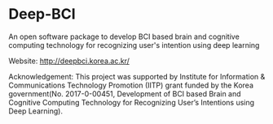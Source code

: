 # Deep-BCI
An open software package to develop BCI based brain and cognitive computing technology for recognizing user's intention using deep learning


Website: http://deepbci.korea.ac.kr/


Acknowledgement: This project was supported by Institute for Information & Communications Technology Promotion (IITP) grant
funded by the Korea government(No. 2017-0-00451, Development of BCI based Brain and Cognitive Computing Technology for Recognizing User’s Intentions using Deep Learning).
